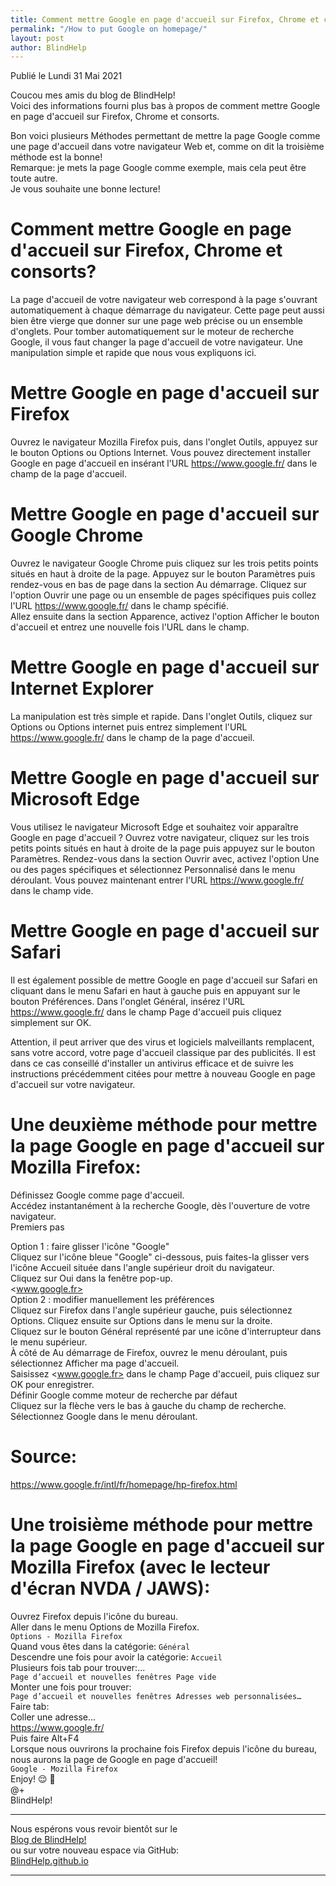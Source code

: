 ```yaml
---
title: Comment mettre Google en page d'accueil sur Firefox, Chrome et consorts
permalink: "/How to put Google on homepage/"
layout: post
author: BlindHelp
---
```


<footer>Publié le Lundi 31 Mai 2021</footer>


Coucou mes amis du blog de BlindHelp!    
Voici des informations fourni plus bas à propos  de comment mettre Google en page d'accueil sur Firefox, Chrome et consorts.    

Bon voici plusieurs Méthodes permettant de mettre la page Google comme une page d'accueil dans votre navigateur Web et, comme on dit la troisième méthode est la bonne!    
Remarque: je mets la page Google comme exemple, mais cela peut être toute autre.    
Je vous souhaite une bonne lecture!    

# Comment mettre Google en page d'accueil sur Firefox, Chrome et consorts?

La page d'accueil de votre navigateur web correspond à la page s'ouvrant automatiquement à chaque démarrage du navigateur. Cette page peut aussi bien être vierge que donner sur une page web précise ou un ensemble d'onglets. Pour tomber automatiquement sur le moteur de recherche Google, il vous faut changer la page d'accueil de votre navigateur. Une manipulation simple et rapide que nous vous expliquons ici.    

# Mettre Google en page d'accueil sur Firefox

Ouvrez le navigateur Mozilla Firefox puis, dans l'onglet Outils, appuyez sur le bouton Options ou Options Internet. Vous pouvez directement installer Google en page d'accueil en insérant l'URL <https://www.google.fr/> dans le champ de la page d'accueil.    

# Mettre Google en page d'accueil sur Google Chrome

Ouvrez le navigateur Google Chrome puis cliquez sur les trois petits points situés en haut à droite de la page. Appuyez sur le bouton Paramètres puis rendez-vous en bas de page dans la section Au démarrage. Cliquez sur l'option Ouvrir une page ou un ensemble de pages spécifiques puis collez l'URL <https://www.google.fr/> dans le champ spécifié.    
Allez ensuite dans la section Apparence, activez l'option Afficher le bouton d'accueil et entrez une nouvelle fois l'URL dans le champ.    

# Mettre Google en page d'accueil sur Internet Explorer

La manipulation est très simple et rapide. Dans l'onglet Outils, cliquez sur Options ou Options internet puis entrez simplement l'URL <https://www.google.fr/> dans le champ de la page d'accueil.    

# Mettre Google en page d'accueil sur Microsoft Edge

Vous utilisez le navigateur Microsoft Edge et souhaitez voir apparaître Google en page d'accueil ? Ouvrez votre navigateur, cliquez sur les trois petits points situés en haut à droite de la page puis appuyez sur le bouton Paramètres. Rendez-vous dans la section Ouvrir avec, activez l'option Une ou des pages spécifiques et sélectionnez Personnalisé dans le menu déroulant. Vous pouvez maintenant entrer l'URL <https://www.google.fr/> dans le champ vide.    

# Mettre Google en page d'accueil sur Safari

Il est également possible de mettre Google en page d'accueil sur Safari en cliquant dans le menu Safari en haut à gauche puis en appuyant sur le bouton Préférences. Dans l'onglet Général, insérez l'URL <https://www.google.fr/> dans le champ Page d'accueil puis cliquez simplement sur OK.    

Attention, il peut arriver que des virus et logiciels malveillants remplacent, sans votre accord, votre page d'accueil classique par des publicités. Il est dans ce cas conseillé d'installer un antivirus efficace et de suivre les instructions précédemment citées pour mettre à nouveau Google en page d'accueil sur votre navigateur.

# Une deuxième méthode pour mettre la page Google en page d'accueil sur  Mozilla Firefox:

Définissez Google comme page d'accueil.    
Accédez instantanément à la recherche Google, dès l'ouverture de votre navigateur.    
Premiers pas    
 
Option 1 : faire glisser l'icône "Google"    
Cliquez sur l'icône bleue "Google" ci-dessous, puis faites-la glisser vers l'icône Accueil située dans l'angle supérieur droit du navigateur.    
Cliquez sur Oui dans la fenêtre pop-up.    
<www.google.fr>    
Option 2 : modifier manuellement les préférences    
Cliquez sur Firefox dans l'angle supérieur gauche, puis sélectionnez Options. Cliquez ensuite sur Options dans le menu sur la droite.    
Cliquez sur le bouton Général représenté par une icône d'interrupteur dans le menu supérieur.    
À côté de Au démarrage de Firefox, ouvrez le menu déroulant, puis sélectionnez Afficher ma page d'accueil.    
Saisissez <www.google.fr> dans le champ Page d'accueil, puis cliquez sur OK pour enregistrer.    
Définir Google comme moteur de recherche par défaut    
Cliquez sur la flèche vers le bas à gauche du champ de recherche.    
Sélectionnez Google dans le menu déroulant.    

# Source:

<https://www.google.fr/intl/fr/homepage/hp-firefox.html>    

# Une troisième méthode pour mettre la page Google en page d'accueil sur  Mozilla Firefox (avec le lecteur d'écran NVDA / JAWS):

Ouvrez Firefox depuis l'icône du bureau.    
Aller dans le menu Options de Mozilla Firefox.    
`Options - Mozilla Firefox`    
Quand vous êtes dans la catégorie: `Général`    
Descendre une fois pour avoir la catégorie: `Accueil`    
Plusieurs fois tab pour trouver:...    
`Page d’accueil et nouvelles fenêtres Page vide`    
Monter une fois pour trouver:    
`Page d’accueil et nouvelles fenêtres Adresses web personnalisées…`    
Faire tab:    
Coller une adresse...    
<https://www.google.fr/>    
Puis faire Alt+F4    
Lorsque nous ouvrirons la prochaine fois Firefox depuis l'icône du bureau, nous aurons la page de Google en page d'accueil!    
`Google - Mozilla Firefox`    
Enjoy! 😌 👏    
@+    
BlindHelp!    

---

Nous espérons vous revoir bientôt sur le      
[Blog de BlindHelp!](http://blindhelp.blogspot.fr/)                    
ou sur  votre nouveau espace via GitHub:                     
[BlindHelp.github.io](https://blindhelp.github.io)                    

---